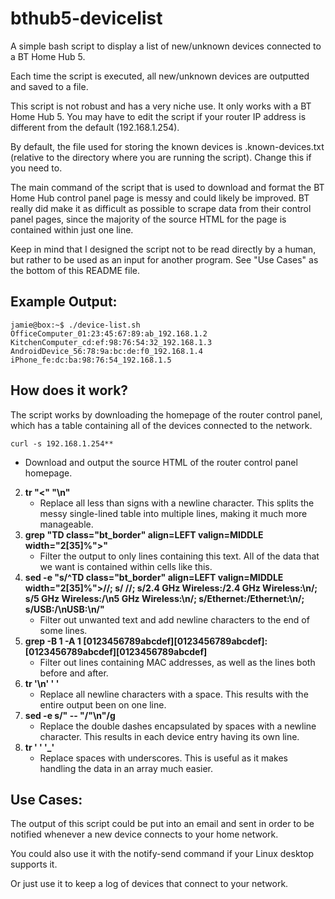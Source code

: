# bthub5-devicelist

A simple bash script to display a list of new/unknown devices connected to a BT Home Hub 5.

Each time the script is executed, all new/unknown devices are outputted and saved to a file.

This script is not robust and has a very niche use. It only works with a BT Home Hub 5. You may have to edit the script if your router IP address is different from the default (192.168.1.254).

By default, the file used for storing the known devices is .known-devices.txt (relative to the directory where you are running the script). Change this if you need to.

The main command of the script that is used to download and format the BT Home Hub control panel page is messy and could likely be improved. BT really did make it as difficult as possible to scrape data from their control panel pages, since the majority of the source HTML for the page is contained within just one line.

Keep in mind that I designed the script not to be read directly by a human, but rather to be used as an input for another program. See "Use Cases" as the bottom of this README file.

## Example Output:

    jamie@box:~$ ./device-list.sh
    OfficeComputer_01:23:45:67:89:ab_192.168.1.2
    KitchenComputer_cd:ef:98:76:54:32_192.168.1.3
    AndroidDevice_56:78:9a:bc:de:f0_192.168.1.4
    iPhone_fe:dc:ba:98:76:54_192.168.1.5

## How does it work?

The script works by downloading the homepage of the router control panel, which has a table containing all of the devices connected to the network.

    curl -s 192.168.1.254**
   * Download and output the source HTML of the router control panel homepage.
2. **tr "<" "\n"**
   * Replace all less than signs with a newline character. This splits the messy single-lined table into multiple lines, making it much more manageable.
3. **grep "TD class=\"bt_border\" align=LEFT valign=MIDDLE width=\"2[35]%\">"**
   * Filter the output to only lines containing this text. All of the data that we want is contained within cells like this.
4. **sed -e "s/^TD class=\"bt_border\" align=LEFT valign=MIDDLE width=\"2[35]%\">//; s/&nbsp;//; s/2.4 GHz Wireless:/2.4 GHz Wireless:\n/; s/5 GHz Wireless:/\n5 GHz Wireless:\n/; s/Ethernet:/Ethernet:\n/; s/USB:/\nUSB:\n/"**
   * Filter out unwanted text and add newline characters to the end of some lines.
5. **grep -B 1 -A 1 [0123456789abcdef][0123456789abcdef]:[0123456789abcdef][0123456789abcdef]**
   * Filter out lines containing MAC addresses, as well as the lines both before and after.
6. **tr '\n' ' '**
   * Replace all newline characters with a space. This results with the entire output been on one line.
7. **sed -e s/" -- "/"\n"/g**
   * Replace the double dashes encapsulated by spaces with a newline character. This results in each device entry having its own line.
8. **tr ' ' '_'**
   * Replace spaces with underscores. This is useful as it makes handling the data in an array much easier.

## Use Cases:

The output of this script could be put into an email and sent in order to be notified whenever a new device connects to your home network.

You could also use it with the notify-send command if your Linux desktop supports it.

Or just use it to keep a log of devices that connect to your network.
